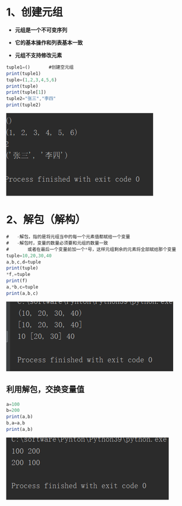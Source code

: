 # **1、创建元组**

- **元组是一个不可变序列**

- **它的基本操作和列表基本一致**

- **元组不支持修改元素**

```javascript
tuple1=()		#创建空元组
print(tuple1)
tuple=(1,2,3,4,5,6)
print(tuple)
print(tuple[1])
tuple2="张三","李四"
print(tuple2)
```

![](images/WEBRESOURCEa75aa1619d910d8e53453dc6c40d1c18截图.png)

# **2、解包（解构）**

```javascript
#	-解包，指的是将元组当中的每一个元素值都赋给一个变量
#	-解包时，变量的数量必须要和元组的数量一致
#	    或者在最后一个变量前加一个*号，这样元组剩余的元素将全部赋给那个变量
tuple=10,20,30,40
a,b,c,d=tuple
print(tuple)
*f,=tuple
print(f)
a,*b,c=tuple
print(a,b,c)
```

![](images/WEBRESOURCE2bd64e7f348c5eeaf905211680797d60截图.png)

## **利用解包，交换变量值**

```javascript
a=100
b=200
print(a,b)
b,a=a,b
print(a,b)
```

![](images/WEBRESOURCE4671ae5c05d08128f226184c95411abb截图.png)